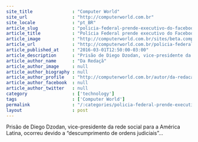 ```yaml
---
site_title               : "Computer World"
site_url                 : "http://computerworld.com.br"
site_locale              : "pt_BR"
article_slug             : "policia-federal-prende-executivo-do-facebook-em-sao-paulo"
article_title            : "Polícia Federal prende executivo do Facebook em São Paulo"
article_image            : "http://computerworld.com.br/sites/beta.computerworld.com.br/files/news_articles/facebook_lupa_625.jpg"
article_url              : "http://computerworld.com.br/policia-federal-prende-executivo-do-facebook-em-sao-paulo"
article_published_at     : "2016-03-01T12:50:00-03:00"
article_description      : "Prisão de Diego Dzodan, vice-presidente da rede social para a América Latina, ocorreu devido a “descumprimento de ordens judiciais”..."
article_author_name      : "Da Redaçã"
article_author_image     : null
article_author_biography : null
article_author_profile   : "http://computerworld.com.br/autor/da-redacao"
article_author_facebook  : null
article_author_twitter   : null
category                 : ['technology']
tags                     : ['Computer World']
permalink                : "/:categories/policia-federal-prende-executivo-do-facebook-em-sao-paulo/"
layout                   : post
---
```


Prisão de Diego Dzodan, vice-presidente da rede social para a América Latina, ocorreu devido a “descumprimento de ordens judiciais”...
